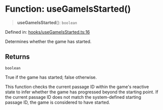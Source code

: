 # Function: useGameIsStarted()

> **useGameIsStarted**(): `boolean`

Defined in: [hooks/useGameIsStarted.ts:16](https://github.com/laruss/react-text-game/blob/9170bd136d7f37dbbee8bf6f71732f065efa0401/packages/core/src/hooks/useGameIsStarted.ts#L16)

Determines whether the game has started.

## Returns

`boolean`

True if the game has started; false otherwise.

This function checks the current passage ID within the game's reactive state to infer
whether the game has progressed beyond the starting point. If the current passage ID
does not match the system-defined starting passage ID, the game is considered to have started.
